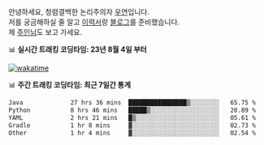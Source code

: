 안녕하세요, 청렴결백한 논리주의자 [우연](https://dev-wooyeon.github.io/quiz-app/)입니다.  
저를 궁금해하실 줄 알고 [이력서](https://ieunune.notion.site/d836ecc9172144d4b39f185b89f16a62)랑 [블로그](https://notion-blog-ieunune.vercel.app)를 준비했습니다.  
제 [주인님](https://www.instagram.com/lovely_hiru_hari_s2/)도 보고 가세요.


📊 **실시간 트래킹 코딩타임: 23년 8월 4일 부터**  

[![wakatime](https://wakatime.com/badge/user/099dd627-fdab-4072-b87a-fa91c7a76d8d.svg?style=for-the-badge)](https://wakatime.com/@099dd627-fdab-4072-b87a-fa91c7a76d8d)

📊 **주간 트래킹 코딩타임: 최근 7일간 통계**

<!--START_SECTION:waka-->

```txt
Java             27 hrs 36 mins  ████████████████▒░░░░░░░░   65.75 %
Python           8 hrs 46 mins   █████▒░░░░░░░░░░░░░░░░░░░   20.89 %
YAML             2 hrs 21 mins   █▒░░░░░░░░░░░░░░░░░░░░░░░   05.61 %
Gradle           1 hr 8 mins     ▓░░░░░░░░░░░░░░░░░░░░░░░░   02.73 %
Other            1 hr 4 mins     ▓░░░░░░░░░░░░░░░░░░░░░░░░   02.54 %
```

<!--END_SECTION:waka-->

<!-- ![](./profile-3d-contrib/profile-night-view.svg)-->
